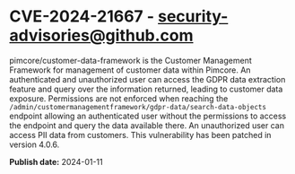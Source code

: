 # CVE-2024-21667 - security-advisories@github.com

pimcore/customer-data-framework is the Customer Management Framework for management of customer data within Pimcore. An authenticated and unauthorized user can access the GDPR data extraction feature and query over the information returned, leading to customer data exposure. Permissions are not enforced when reaching the `/admin/customermanagementframework/gdpr-data/search-data-objects` endpoint allowing an authenticated user without the permissions to access the endpoint and query the data available there. An unauthorized user can access PII data from customers. This vulnerability has been patched in version 4.0.6.


**Publish date:** 2024-01-11
